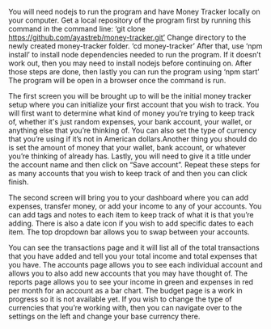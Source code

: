 You will need nodejs to run the program and have Money Tracker locally on your computer. Get a local repository of the program first by running this command in the command line:
‘git clone https://github.com/ayastreb/money-tracker.git’
Change directory to the newly created money-tracker folder.
‘cd money-tracker’
After that, use
‘npm install’
to install node dependencies needed to run the program. If it doesn’t work out, then you may need to install nodejs before continuing on. After those steps are done, then lastly you can run the program using
‘npm start’
The program will be open in a browser once the command is run.

The first screen you will be brought up to will be the initial money tracker setup where you can initialize your first account that you wish to track. You will first want to determine what kind of money you’re trying to keep track of, whether it's just random expenses, your bank account, your wallet, or anything else that you’re thinking of. You can also set the type of currency that you’re using if it’s not in American dollars.Another thing you should do is set the amount of money that your wallet, bank account, or whatever you’re thinking of already has. Lastly, you will need to give it a title under the account name and then click on “Save account”. Repeat these steps for as many accounts that you wish to keep track of and then you can click finish.

The second screen will bring you to your dashboard where you can add expenses, transfer money, or add your income to any of your accounts. You can add tags and notes to each item to keep track of what it is that you’re adding. There is also a date icon if you wish to add specific dates to each item. The top dropdown bar allows you to swap between your accounts.

You can see the transactions page and it will list all of the total transactions that you have added and tell you your total income and total expenses that you have. The accounts page allows you to see each individual account and allows you to also add new accounts that you may have thought of. The reports page allows you to see your income in green and expenses in red per month for an account as a bar chart. The budget page is a work in progress so it is not available yet. If you wish to change the type of currencies that you’re working with, then you can navigate over to the settings on the left and change your base currency there.
